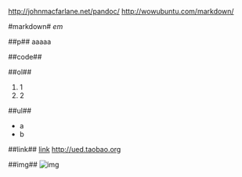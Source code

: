 http://johnmacfarlane.net/pandoc/
http://wowubuntu.com/markdown/


#markdown#
*em*

##p##
aaaaa

##code##
	<html></html>

##ol##
1. 1
2. 2

##ul##
* a
* b

##link##
[link](http://example.net "optional title")
<http://ued.taobao.org>

##img##
![img](http://example.net/img.png "optional title")
